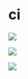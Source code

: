 # ci

![](http://i.imgur.com/Xp0proH.png)

![](http://i.imgur.com/QXXKArr.png)

![](http://i.imgur.com/FFPNx4q.png)
